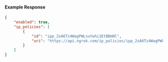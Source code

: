 <!-- Code generated for API Clients. DO NOT EDIT. -->

#### Example Response

```json
{
	"enabled": true,
	"ip_policies": [
		{
			"id": "ipp_2sA6Tz4WagPWLsuYwhi1EtBBmNl",
			"uri": "https://api.ngrok.com/ip_policies/ipp_2sA6Tz4WagPWLsuYwhi1EtBBmNl"
		}
	]
}
```
